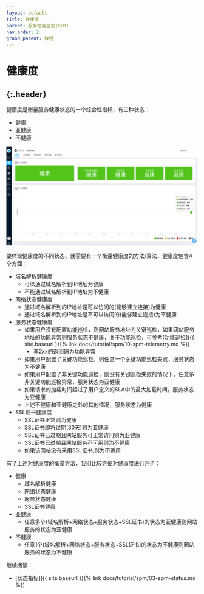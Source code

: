 ```yaml
---
layout: default
title: 健康度
parent: 服务性能监控(SPM)
nav_order: 2
grand_parent: 教程
---
```

# 健康度
{:.header}
---
健康度是衡量服务健康状态的一个综合性指标，有三种状态：
- 健康
- 亚健康
- 不健康

![spm-0.png](/assets/images/tutorial/spm/spm-0.png)

要体现健康度的不同状态，就需要有一个衡量健康度的方法/算法，健康度包含4个方面：
- 域名解析健康度
    - 可以通过域名解析到IP地址为健康
    - 不能通过域名解析到IP地址为不健康
- 网络状态健康度
    - 通过域名解析到的IP地址是可以访问的(能够建立连接)为健康
    - 通过域名解析到的IP地址是不可以访问的(能够建立连接)为不健康
- 服务状态健康度
    - 如果用户没有配置功能巡检，则网站服务地址为关键巡检，如果网站服务地址的功能异常则服务状态不健康，关于功能巡检，可参考[功能巡检]({{ site.baseurl }}{% link docs/tutorial/spm/10-spm-telemetry.md %})
        - 非2xx的返回码为功能异常
    - 如果用户配置了关键功能巡检，则任意一个关键功能巡检失败，服务状态为不健康
    - 如果用户配置了非关键功能巡检，则没有关键巡检失败的情况下，任意多非关键功能巡检异常，服务状态为亚健康
    - 如果请求的加载时间超过了用户定义的SLA中的最大加载时间，服务状态为亚健康
    - 上述不健康和亚健康之外的其他情况，服务状态为健康
- SSL证书健康度
    - SSL证书正常则为健康
    - SSL证书即将过期(30天)则为亚健康
    - SSL证书已过期且网站服务可正常访问则为亚健康
    - SSL证书已过期且网站服务不可用则为不健康
    - 如果该网站没有采用SSL证书,则为不适用
    
有了上述对健康度的衡量方法，我们比较方便对健康度进行评价：
- 健康
    - 域名解析健康
    - 网络状态健康
    - 服务状态健康
    - SSL证书健康
- 亚健康
    - 任意多个(域名解析+网络状态+服务状态+SSL证书)的状态为亚健康则网站服务的状态为亚健康
- 不健康
    - 任意1个(域名解析+网络状态+服务状态+SSL证书)的状态为不健康则网站服务的状态为不健康

继续阅读：
* [状态指标]({{ site.baseurl }}{% link docs/tutorial/spm/03-spm-status.md %})